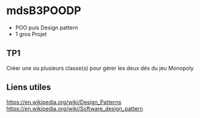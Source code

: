 # mdsB3POODP

- POO puis Design pattern
- 1 gros Projet

## TP1 

Créer une ou plusieurs classe(s) pour gérer les deux dés du jeu Monopoly



## Liens utiles

https://en.wikipedia.org/wiki/Design_Patterns
https://en.wikipedia.org/wiki/Software_design_pattern